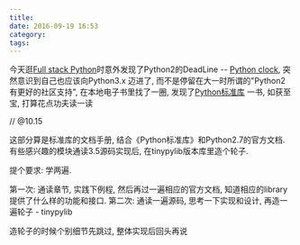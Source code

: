 ```yaml
---
title:
date: 2016-09-19 16:53
category:
tags:
---
```


今天逛[Full stack Python](www.fullstackpython.com/)时意外发现了Python2的DeadLine -- [Python clock](https://pythonclock.org/), 突然意识到自己也应该向Python3.x 迈进了, 而不是停留在大一时所谓的"Python2 有更好的社区支持", 在本地电子书里找了一圈, 发现了[Python标准库](https://book.douban.com/subject/10773324/) 一书, 如获至宝, 打算花点功夫读一读


// @10.15

这部分算是标准库的文档手册, 结合《Python标准库》和Python2.7的官方文档.
有些感兴趣的模块通读3.5源码实现后, 在tinypylib版本库里造个轮子.

提个要求: 学两遍.

第一次: 通读章节, 实践下例程, 然后再过一遍相应的官方文档, 知道相应的library提供了什么样的功能和接口. 
第二次: 通读一遍源码, 思考一下实现和设计, 再造一遍轮子 - tinypylib

造轮子的时候个别细节先跳过, 整体实现后回头再说
